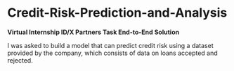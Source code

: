 # Credit-Risk-Prediction-and-Analysis

**Virtual Internship ID/X Partners Task End-to-End Solution**

I was asked to build a model that can predict credit risk using a dataset provided by the company, which consists of data on loans accepted and rejected.
